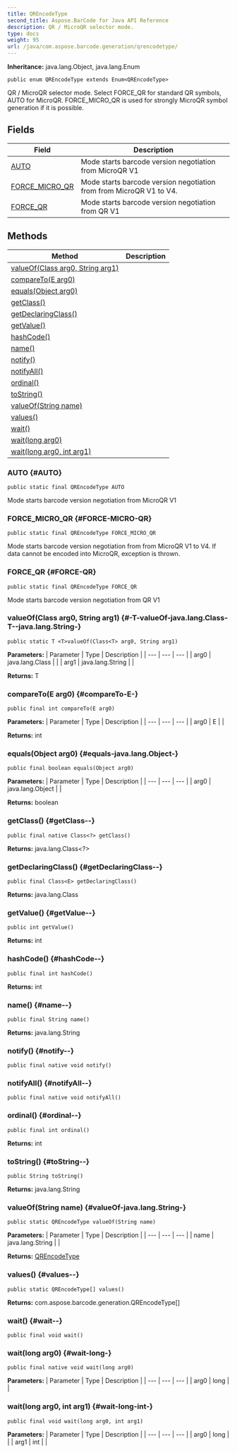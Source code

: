 ```yaml
---
title: QREncodeType
second_title: Aspose.BarCode for Java API Reference
description: QR / MicroQR selector mode.
type: docs
weight: 95
url: /java/com.aspose.barcode.generation/qrencodetype/
---
```

**Inheritance:**
java.lang.Object, java.lang.Enum
```
public enum QREncodeType extends Enum<QREncodeType>
```

QR / MicroQR selector mode. Select FORCE\_QR for standard QR symbols, AUTO for MicroQR. FORCE\_MICRO\_QR is used for strongly MicroQR symbol generation if it is possible.
## Fields

| Field | Description |
| --- | --- |
| [AUTO](#AUTO) | Mode starts barcode version negotiation from MicroQR V1 |
| [FORCE_MICRO_QR](#FORCE-MICRO-QR) | Mode starts barcode version negotiation from from MicroQR V1 to V4. |
| [FORCE_QR](#FORCE-QR) | Mode starts barcode version negotiation from QR V1 |
## Methods

| Method | Description |
| --- | --- |
| [<T>valueOf(Class<T> arg0, String arg1)](#-T-valueOf-java.lang.Class-T--java.lang.String-) |  |
| [compareTo(E arg0)](#compareTo-E-) |  |
| [equals(Object arg0)](#equals-java.lang.Object-) |  |
| [getClass()](#getClass--) |  |
| [getDeclaringClass()](#getDeclaringClass--) |  |
| [getValue()](#getValue--) |  |
| [hashCode()](#hashCode--) |  |
| [name()](#name--) |  |
| [notify()](#notify--) |  |
| [notifyAll()](#notifyAll--) |  |
| [ordinal()](#ordinal--) |  |
| [toString()](#toString--) |  |
| [valueOf(String name)](#valueOf-java.lang.String-) |  |
| [values()](#values--) |  |
| [wait()](#wait--) |  |
| [wait(long arg0)](#wait-long-) |  |
| [wait(long arg0, int arg1)](#wait-long-int-) |  |
### AUTO {#AUTO}
```
public static final QREncodeType AUTO
```


Mode starts barcode version negotiation from MicroQR V1

### FORCE_MICRO_QR {#FORCE-MICRO-QR}
```
public static final QREncodeType FORCE_MICRO_QR
```


Mode starts barcode version negotiation from from MicroQR V1 to V4. If data cannot be encoded into MicroQR, exception is thrown.

### FORCE_QR {#FORCE-QR}
```
public static final QREncodeType FORCE_QR
```


Mode starts barcode version negotiation from QR V1

### <T>valueOf(Class<T> arg0, String arg1) {#-T-valueOf-java.lang.Class-T--java.lang.String-}
```
public static T <T>valueOf(Class<T> arg0, String arg1)
```




**Parameters:**
| Parameter | Type | Description |
| --- | --- | --- |
| arg0 | java.lang.Class<T> |  |
| arg1 | java.lang.String |  |

**Returns:**
T
### compareTo(E arg0) {#compareTo-E-}
```
public final int compareTo(E arg0)
```




**Parameters:**
| Parameter | Type | Description |
| --- | --- | --- |
| arg0 | E |  |

**Returns:**
int
### equals(Object arg0) {#equals-java.lang.Object-}
```
public final boolean equals(Object arg0)
```




**Parameters:**
| Parameter | Type | Description |
| --- | --- | --- |
| arg0 | java.lang.Object |  |

**Returns:**
boolean
### getClass() {#getClass--}
```
public final native Class<?> getClass()
```




**Returns:**
java.lang.Class<?>
### getDeclaringClass() {#getDeclaringClass--}
```
public final Class<E> getDeclaringClass()
```




**Returns:**
java.lang.Class<E>
### getValue() {#getValue--}
```
public int getValue()
```




**Returns:**
int
### hashCode() {#hashCode--}
```
public final int hashCode()
```




**Returns:**
int
### name() {#name--}
```
public final String name()
```




**Returns:**
java.lang.String
### notify() {#notify--}
```
public final native void notify()
```




### notifyAll() {#notifyAll--}
```
public final native void notifyAll()
```




### ordinal() {#ordinal--}
```
public final int ordinal()
```




**Returns:**
int
### toString() {#toString--}
```
public String toString()
```




**Returns:**
java.lang.String
### valueOf(String name) {#valueOf-java.lang.String-}
```
public static QREncodeType valueOf(String name)
```




**Parameters:**
| Parameter | Type | Description |
| --- | --- | --- |
| name | java.lang.String |  |

**Returns:**
[QREncodeType](../../com.aspose.barcode.generation/qrencodetype)
### values() {#values--}
```
public static QREncodeType[] values()
```




**Returns:**
com.aspose.barcode.generation.QREncodeType[]
### wait() {#wait--}
```
public final void wait()
```




### wait(long arg0) {#wait-long-}
```
public final native void wait(long arg0)
```




**Parameters:**
| Parameter | Type | Description |
| --- | --- | --- |
| arg0 | long |  |

### wait(long arg0, int arg1) {#wait-long-int-}
```
public final void wait(long arg0, int arg1)
```




**Parameters:**
| Parameter | Type | Description |
| --- | --- | --- |
| arg0 | long |  |
| arg1 | int |  |

